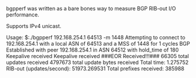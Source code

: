 bgpperf was written as a bare bones way to measure BGP RIB-out I/O performance.

Supports IPv4 unicast.  

Usage:
$:./bgpperf 192.168.254.1 64513 -m 1448
Attempting to connect to 192.168.254.1 with a local ASN of 64513 and a MSS of 1448 for 1 cycles
BGP Established with peer 192.168.254.1 in ASN 64512 with hold_time of 180
Keepalive received
Keepalive received
###EOR Received!!!###
66305 total updates received
4797673 total update bytes received
Total time: 1.275752
RIB-out (updates/second): 51973.269531
Total prefixes received: 385988
